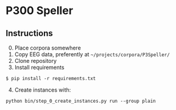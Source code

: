 # P300 Speller

## Instructions

0. Place corpora somewhere
1. Copy EEG data, preferently at `~/projects/corpora/P3Speller/`
2. Clone repository
3. Install requirements
```
$ pip install -r requirements.txt
```
4. Create instances with:

```
python bin/step_0_create_instances.py run --group plain
```
